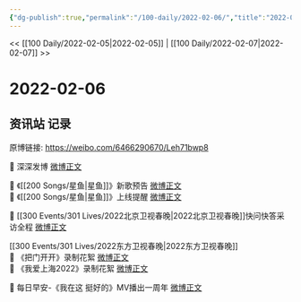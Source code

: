 ```yaml
---
{"dg-publish":true,"permalink":"/100-daily/2022-02-06/","title":"2022-02-06"}
---
```



<< [[100 Daily/2022-02-05\|2022-02-05]] | [[100 Daily/2022-02-07\|2022-02-07]] >>

# 2022-02-06

## 资讯站 记录

原博链接: https://weibo.com/6466290670/Leh71bwp8

💫 深深发博 [微博正文](https://m.weibo.cn/6466290670/4733985735836374)

💫 《[[200 Songs/星鱼\|星鱼]]》新歌预告 [微博正文](https://m.weibo.cn/6466290670/4733945138644639)  
💫 《[[200 Songs/星鱼\|星鱼]]》上线提醒 [微博正文](https://m.weibo.cn/6466290670/4733907557157818)

💫 [[300 Events/301 Lives/2022北京卫视春晚\|2022北京卫视春晚]]快问快答采访全程 [微博正文](https://m.weibo.cn/6466290670/4733860774416031)

[[300 Events/301 Lives/2022东方卫视春晚\|2022东方卫视春晚]]  
💫 《把门开开》录制花絮 [微博正文](https://m.weibo.cn/6466290670/4733998192137883)  
💫 《我爱上海2022》录制花絮 [微博正文](https://m.weibo.cn/6466290670/4733999237040836)

💫 每日早安-《我在这 挺好的》MV播出一周年 [微博正文](https://m.weibo.cn/6466290670/4733779773751957)
